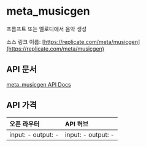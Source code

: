 # meta_musicgen

프롬프트 또는 멜로디에서 음악 생성

소스 링크 이름: [https://replicate.com/meta/musicgen](https://replicate.com/meta/musicgen)

## API 문서

[meta_musicgen API Docs](../apis/kr/meta_musicgen.md)

## API 가격

| 오픈 라우터 | API 허브 |
|:---|:---|
| input: - output: - | input: - output: - |

